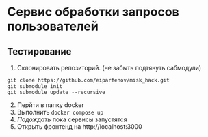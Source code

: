 # Сервис обработки запросов пользователей

## Тестирование
1. Склонировать репозиторий. (не забыть подтянуть сабмодули)
```
git clone https://github.com/eiparfenov/misk_hack.git
git submodule init
git submodule update --recursive
```
2. Перйти в папку docker
3. Выполнить ```docker compose up```
4. _Подождать_ пока сервисы запустятся
5. Открыть фронтенд на http://localhost:3000
